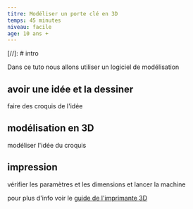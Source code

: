 ```yaml
---
titre: Modéliser un porte clé en 3D
temps: 45 minutes
niveau: facile
age: 10 ans +
---
```


[//]: # intro

Dans ce tuto nous allons utiliser un logiciel de modélisation

## avoir une idée et la dessiner
faire des croquis de l'idée

## modélisation en 3D
modéliser l'idée du croquis

## impression
vérifier les paramètres et les dimensions et lancer la machine

pour plus d'info voir le [guide de l'imprimante 3D]()
